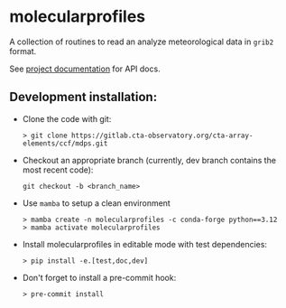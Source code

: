 # molecularprofiles

A collection of routines to read an analyze meteorological data in `grib2` format.

See [project documentation](http://cta-array-elements.gitlab-pages.cta-observatory.org/ccf/MDPs/) for API docs.

## Development installation:

- Clone the code with git:
  ```shell
  > git clone https://gitlab.cta-observatory.org/cta-array-elements/ccf/mdps.git
  ```
- Checkout an appropriate branch (currently, dev branch contains the most recent code):
  ```shell
  git checkout -b <branch_name>
  ```
- Use `mamba` to setup a clean environment
  ```shell
  > mamba create -n molecularprofiles -c conda-forge python==3.12
  > mamba activate molecularprofiles
  ```
- Install molecularprofiles in editable mode with test dependencies:
  ```shell
  > pip install -e.[test,doc,dev]
  ```
- Don't forget to install a pre-commit hook:
  ```shell
  > pre-commit install
  ```
